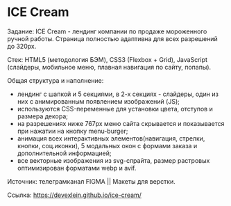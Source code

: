 # ICE Cream

Задание: ICE Cream - лендинг компании по продаже мороженного ручной работы. Страница полностью адаптивна для всех разрешений до 320px.

Стек: HTML5 (методология БЭМ), CSS3 (Flexbox + Grid), JavaScript (слайдеры, мобильное меню, плавная навигация по сайту, попапы).

Общая структура и наполнение:
- лендинг с шапкой и 5 секциями, в 2-х секциях - слайдеры, один из них с анимированным появлением изображений (JS);
- используются CSS-переменные для установки цвета, отступов и размера декора;
- на разрешениях ниже 767px меню сайта скрывается и показывается при нажатии на кнопку menu-burger;
- анимация всех интерактивных элементов(навигация, стрелки, кнопки, соц.иконки), 5 модальных окон с формами заказа и дополнительной информацией; 
- все векторные изображения из svg-спрайта, размер растровых оптимизирован форматами webp и avif.

Источник: телеграмканал FIGMA || Макеты для верстки. 

Ссылка: https://devexlein.github.io/ice-cream/